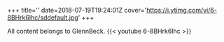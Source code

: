 +++
title=''
date=2018-07-19T19:24:01Z
cover='https://i.ytimg.com/vi/6-8BHrk6Ihc/sddefault.jpg'
+++

All content belongs to GlennBeck.
{{< youtube 6-8BHrk6Ihc >}}
